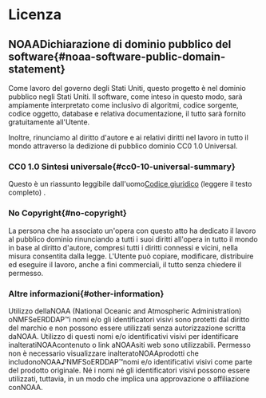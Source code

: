 # Licenza

## NOAADichiarazione di dominio pubblico del software{#noaa-software-public-domain-statement} 

Come lavoro del governo degli Stati Uniti, questo progetto è nel dominio pubblico negli Stati Uniti. Il software, come inteso in questo modo, sarà ampiamente interpretato come inclusivo di algoritmi, codice sorgente, codice oggetto, database e relativa documentazione, il tutto sarà fornito gratuitamente all'Utente.

Inoltre, rinunciamo al diritto d'autore e ai relativi diritti nel lavoro in tutto il mondo attraverso la dedizione di pubblico dominio CC0 1.0 Universal.

### CC0 1.0 Sintesi universale{#cc0-10-universal-summary} 

Questo è un riassunto leggibile dall'uomo[Codice giuridico](https://github.com/ERDDAP/erddap/blob/main/LICENSE)  (leggere il testo completo) .

### No Copyright{#no-copyright} 

La persona che ha associato un'opera con questo atto ha dedicato il lavoro al pubblico dominio rinunciando a tutti i suoi diritti all'opera in tutto il mondo in base al diritto d'autore, compresi tutti i diritti connessi e vicini, nella misura consentita dalla legge. L'Utente può copiare, modificare, distribuire ed eseguire il lavoro, anche a fini commerciali, il tutto senza chiedere il permesso.

### Altre informazioni{#other-information} 

Utilizzo dellaNOAA  (National Oceanic and Atmospheric Administration) oNMFSeERDDAP™i nomi e/o gli identificatori visivi sono protetti dal diritto del marchio e non possono essere utilizzati senza autorizzazione scritta daNOAA. Utilizzo di questi nomi e/o identificativi visivi per identificare inalteratiNOAAcontenuto o link aNOAAsiti web sono utilizzabili. Permesso non è necessario visualizzare inalteratoNOAAprodotti che includonoNOAA♪NMFSoERDDAP™nomi e/o identificativi visivi come parte del prodotto originale. Né i nomi né gli identificatori visivi possono essere utilizzati, tuttavia, in un modo che implica una approvazione o affiliazione conNOAA.
